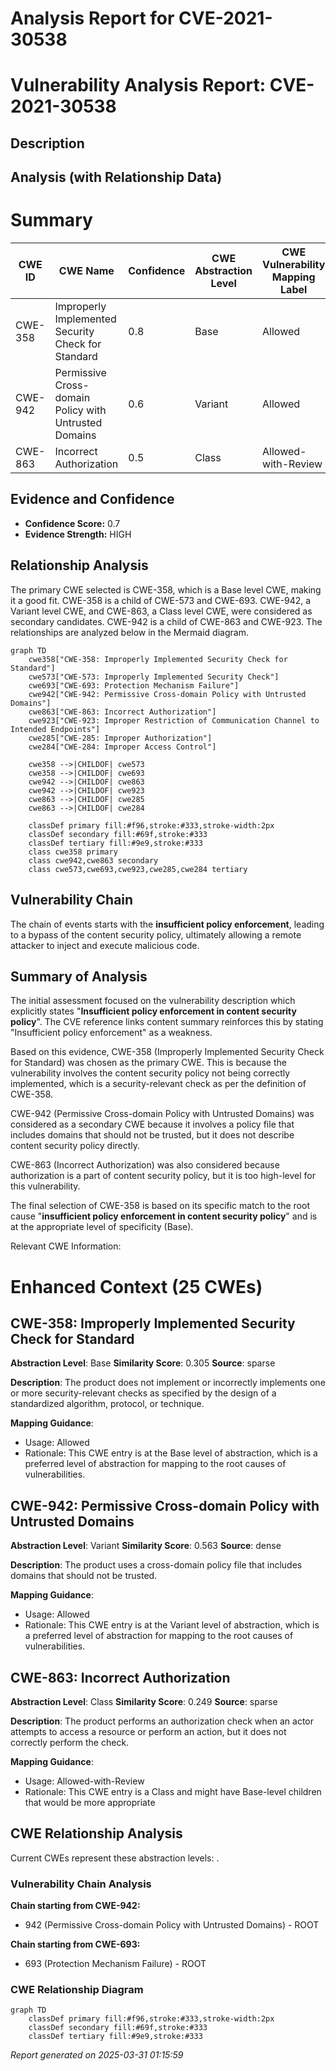 # Analysis Report for CVE-2021-30538

# Vulnerability Analysis Report: CVE-2021-30538

## Description



## Analysis (with Relationship Data)

# Summary
| CWE ID    | CWE Name                                                                 | Confidence | CWE Abstraction Level | CWE Vulnerability Mapping Label | CWE-Vulnerability Mapping Notes |
| --------- | ------------------------------------------------------------------------ | ---------- | --------------------- | ------------------------------- | ------------------------------- |
| CWE-358   | Improperly Implemented Security Check for Standard                       | 0.8        | Base                  | Allowed                         | Primary CWE                     |
| CWE-942   | Permissive Cross-domain Policy with Untrusted Domains                    | 0.6        | Variant               | Allowed                         | Secondary Candidate             |
| CWE-863   | Incorrect Authorization                                                  | 0.5        | Class                 | Allowed-with-Review           | Secondary Candidate             |

## Evidence and Confidence

*   **Confidence Score:** 0.7
*   **Evidence Strength:** HIGH

## Relationship Analysis
The primary CWE selected is CWE-358, which is a Base level CWE, making it a good fit. CWE-358 is a child of CWE-573 and CWE-693. CWE-942, a Variant level CWE, and CWE-863, a Class level CWE, were considered as secondary candidates. CWE-942 is a child of CWE-863 and CWE-923. The relationships are analyzed below in the Mermaid diagram.

```mermaid
graph TD
    cwe358["CWE-358: Improperly Implemented Security Check for Standard"]
    cwe573["CWE-573: Improperly Implemented Security Check"]
    cwe693["CWE-693: Protection Mechanism Failure"]
    cwe942["CWE-942: Permissive Cross-domain Policy with Untrusted Domains"]
    cwe863["CWE-863: Incorrect Authorization"]
    cwe923["CWE-923: Improper Restriction of Communication Channel to Intended Endpoints"]
    cwe285["CWE-285: Improper Authorization"]
    cwe284["CWE-284: Improper Access Control"]

    cwe358 -->|CHILDOF| cwe573
    cwe358 -->|CHILDOF| cwe693
    cwe942 -->|CHILDOF| cwe863
    cwe942 -->|CHILDOF| cwe923
    cwe863 -->|CHILDOF| cwe285
    cwe863 -->|CHILDOF| cwe284
    
    classDef primary fill:#f96,stroke:#333,stroke-width:2px
    classDef secondary fill:#69f,stroke:#333
    classDef tertiary fill:#9e9,stroke:#333
    class cwe358 primary
    class cwe942,cwe863 secondary
    class cwe573,cwe693,cwe923,cwe285,cwe284 tertiary
```

## Vulnerability Chain
The chain of events starts with the **insufficient policy enforcement**, leading to a bypass of the content security policy, ultimately allowing a remote attacker to inject and execute malicious code.

## Summary of Analysis
The initial assessment focused on the vulnerability description which explicitly states "**Insufficient policy enforcement in content security policy**". The CVE reference links content summary reinforces this by stating "Insufficient policy enforcement" as a weakness.

Based on this evidence, CWE-358 (Improperly Implemented Security Check for Standard) was chosen as the primary CWE. This is because the vulnerability involves the content security policy not being correctly implemented, which is a security-relevant check as per the definition of CWE-358.

CWE-942 (Permissive Cross-domain Policy with Untrusted Domains) was considered as a secondary CWE because it involves a policy file that includes domains that should not be trusted, but it does not describe content security policy directly.

CWE-863 (Incorrect Authorization) was also considered because authorization is a part of content security policy, but it is too high-level for this vulnerability.

The final selection of CWE-358 is based on its specific match to the root cause "**insufficient policy enforcement in content security policy**" and is at the appropriate level of specificity (Base).

Relevant CWE Information:

# Enhanced Context (25 CWEs)

## CWE-358: Improperly Implemented Security Check for Standard
**Abstraction Level**: Base
**Similarity Score**: 0.305
**Source**: sparse

**Description**:
The product does not implement or incorrectly implements one or more security-relevant checks as specified by the design of a standardized algorithm, protocol, or technique.

**Mapping Guidance**:
- Usage: Allowed
- Rationale: This CWE entry is at the Base level of abstraction, which is a preferred level of abstraction for mapping to the root causes of vulnerabilities.

## CWE-942: Permissive Cross-domain Policy with Untrusted Domains
**Abstraction Level**: Variant
**Similarity Score**: 0.563
**Source**: dense

**Description**:
The product uses a cross-domain policy file that includes domains that should not be trusted.

**Mapping Guidance**:
- Usage: Allowed
- Rationale: This CWE entry is at the Variant level of abstraction, which is a preferred level of abstraction for mapping to the root causes of vulnerabilities.

## CWE-863: Incorrect Authorization
**Abstraction Level**: Class
**Similarity Score**: 0.249
**Source**: sparse

**Description**:
The product performs an authorization check when an actor attempts to access a resource or perform an action, but it does not correctly perform the check.

**Mapping Guidance**:
- Usage: Allowed-with-Review
- Rationale: This CWE entry is a Class and might have Base-level children that would be more appropriate


## CWE Relationship Analysis

Current CWEs represent these abstraction levels: .


### Vulnerability Chain Analysis

**Chain starting from CWE-942:**
- 942 (Permissive Cross-domain Policy with Untrusted Domains) - ROOT


**Chain starting from CWE-693:**
- 693 (Protection Mechanism Failure) - ROOT



### CWE Relationship Diagram

```mermaid
graph TD
    classDef primary fill:#f96,stroke:#333,stroke-width:2px
    classDef secondary fill:#69f,stroke:#333
    classDef tertiary fill:#9e9,stroke:#333
```



*Report generated on 2025-03-31 01:15:59*

